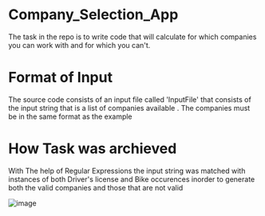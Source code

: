# Company_Selection_App

The task in the repo is to write code that will calculate for which companies you can work with and for which you can't.

# Format of Input

The source code consists of an input file called 'InputFile' that consists of the input string that is a list of companies available . The companies must be in the same format as the example

# How Task was archieved

With The help of Regular Expressions the input string was matched with instances of both Driver's license and Bike occurences inorder to generate both the valid companies and those that are not valid

![image](./src/asessts/companies.jpeg)
